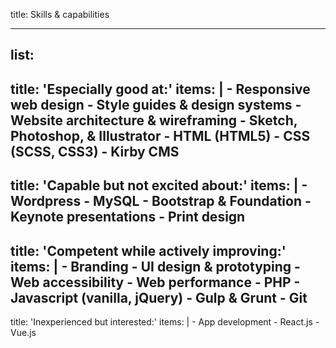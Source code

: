 title: Skills & capabilities

----

list:
-
  title: 'Especially good at:'
  items: |
    - Responsive web design
    - Style guides & design systems
    - Website architecture & wireframing
    - Sketch, Photoshop, & Illustrator
    - HTML (HTML5)
    - CSS (SCSS, CSS3)
    - Kirby CMS
-
  title: 'Capable but not excited about:'
  items: |
    - Wordpress
    - MySQL
    - Bootstrap & Foundation
    - Keynote presentations
    - Print design
-
  title: 'Competent while actively improving:'
  items: |
    - Branding
    - UI design & prototyping
    - Web accessibility
    - Web performance
    - PHP
    - Javascript (vanilla, jQuery)
    - Gulp & Grunt
    - Git
-
  title: 'Inexperienced but interested:'
  items: |
    - App development
    - React.js
    - Vue.js
